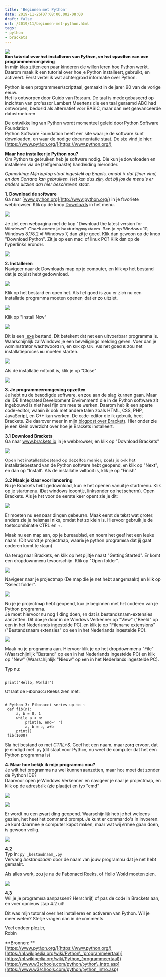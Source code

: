 ```yaml
---
title: 'Beginnen met Python'
date: 2019-11-26T07:08:00.002-08:00
draft: false
url: /2019/11/beginnen-met-python.html
tags: 
- python
- brackets
---
```


[![](https://1.bp.blogspot.com/-EfXyKY9MH9M/Xd0_8wyq0uI/AAAAAAAABxE/WMFlvfNyEpkzIBvR2FqoQsmckApbsXDXgCLcBGAsYHQ/s320/python-logo%25402x.png)](https://1.bp.blogspot.com/-EfXyKY9MH9M/Xd0_8wyq0uI/AAAAAAAABxE/WMFlvfNyEpkzIBvR2FqoQsmckApbsXDXgCLcBGAsYHQ/s1600/python-logo%25402x.png)  
**Een tutorial over het installeren van Python, en het opzetten van een programmeeromgeving**  
In mijn klas zitten een paar kinderen die willen leren hoe Python werkt. Daarom maak ik een tutorial over hoe je Python installeert, gebruikt, en activeert. Eerst vertel ik wat achtergrond informatie over Python.  
  
Python is een programmeer/scripttaal, gemaakt in de jaren 90 van de vorige eeuw.  
Het is ontworpen door Guido van Rossum. De taal is mede gebaseerd op inzichten van professor Lambert Meertens die een taal genaamd ABC had ontworpen, bedoeld als alternatief voor BASIC, maar dan met geavanceerde datastructuren.  
  
De ontwikkeling van Python wordt momenteel geleid door Python Software Foundation  
Python Software Foundation heeft een site waar je de software kunt downloaden, en waar de nodige documentatie staat. De site vind je hier:  
[https://www.python.org/](https://www.python.org/)  
  
**Maar hoe installeer je Python nou?**  
Om Python te gebruiken heb je software nodig. Die kun je downloaden en installeren via de (zelfgemaakte) handleiding hieronder.  
  
_Opmerking: Mijn laptop staat ingesteld op Engels, omdat ik dat fijner vind, en dan Cortana kan gebruiken. Het kan dus zijn, dat bij jou de menu's er anders uitzien dan hier beschreven staat._  
  
**1\. Download de software**  
Ga naar [www.python.org](http://www.python.org/) in je favoriete webbrowser. Klik op de knop [Downloads](https://www.python.org/downloads/) in het menu.  
  

[![](https://1.bp.blogspot.com/-_-3ahkTxBCQ/Xd08gCyLjVI/AAAAAAAABwk/r01jjimAE9wtDrZGJO3_YmC1olzLlDDdgCEwYBhgL/s640/screenshot1.png)](https://1.bp.blogspot.com/-_-3ahkTxBCQ/Xd08gCyLjVI/AAAAAAAABwk/r01jjimAE9wtDrZGJO3_YmC1olzLlDDdgCEwYBhgL/s1600/screenshot1.png)

  
  
Je ziet een webpagina met de kop "Download the latest version for Windows". Check eerste je besturingssysteem. Ben je op Windows 10, Windows 8.1/8.2 of Windows 7, dan zit je goed. Klik dan gewoon op de knop "Download Python". Zit je op een mac, of linux PC? Klik dan op de hyperlinks eronder.  
  

[![](https://1.bp.blogspot.com/-D4PN0Zbot0k/Xd08gFYVphI/AAAAAAAABwo/DuBfb4xQDe8kWQPkoDzE8Sk69a-m4LT9wCEwYBhgL/s640/scrrenshot2.png)](https://1.bp.blogspot.com/-D4PN0Zbot0k/Xd08gFYVphI/AAAAAAAABwo/DuBfb4xQDe8kWQPkoDzE8Sk69a-m4LT9wCEwYBhgL/s1600/scrrenshot2.png)

  
  
**2\. Installeren**  
Navigeer naar de Downloads map op je computer, en klik op het bestand dat je zojuist hebt gedownload.  
  

[![](https://1.bp.blogspot.com/-_KuJNmBWZg8/Xd0_lqs9xtI/AAAAAAAABw8/v5_r3iH3S4YPBFzpGVJ7tg9YrKkThbtMgCLcBGAsYHQ/s640/screenshot3.png)](https://1.bp.blogspot.com/-_KuJNmBWZg8/Xd0_lqs9xtI/AAAAAAAABw8/v5_r3iH3S4YPBFzpGVJ7tg9YrKkThbtMgCLcBGAsYHQ/s1600/screenshot3.png)

  
  
Klik op het bestand en open het. Als het goed is zou er zich nu een installatie programma moeten openen, dat er zo uitziet.  
  

[![](https://1.bp.blogspot.com/-fNsNkAtbbkU/Xd0_Llv2X1I/AAAAAAAABw0/Y_2ML2jY0-0z9ExdC779kwxA5O8dtk7iQCLcBGAsYHQ/s640/screenshot4.png)](https://1.bp.blogspot.com/-fNsNkAtbbkU/Xd0_Llv2X1I/AAAAAAAABw0/Y_2ML2jY0-0z9ExdC779kwxA5O8dtk7iQCLcBGAsYHQ/s1600/screenshot4.png)

  
  
Klik op "Install Now"  
  

[![](https://1.bp.blogspot.com/-6e31yrv_fas/Xd0_ySmv8XI/AAAAAAAABxA/6E0nHLHgYrM6L8okkxZ94yr5Nim6r8dyACLcBGAsYHQ/s640/screenshot4.png)](https://1.bp.blogspot.com/-6e31yrv_fas/Xd0_ySmv8XI/AAAAAAAABxA/6E0nHLHgYrM6L8okkxZ94yr5Nim6r8dyACLcBGAsYHQ/s1600/screenshot4.png)

  
  
Dit is een [.exe](https://www.reviversoft.com/nl/file-extensions/exe) bestand. Dit betekent dat net een uitvoerbaar programma is. Waarschijnlijk zal Windows je een beveiligings melding geven. Voer dan je Administrator wachtwoord in, en klik op OK. Als het goed is zou het installatieproces nu moeten starten.  
  

[![](https://1.bp.blogspot.com/-YPSUOSNFj_A/Xd1AsOhc54I/AAAAAAAABxU/ODhJETPMwM8u4DO-fI98mpzE-zkjzdtSgCLcBGAsYHQ/s640/scrrenshot5.png)](https://1.bp.blogspot.com/-YPSUOSNFj_A/Xd1AsOhc54I/AAAAAAAABxU/ODhJETPMwM8u4DO-fI98mpzE-zkjzdtSgCLcBGAsYHQ/s1600/scrrenshot5.png)

  
Als de installatie voltooit is, klik je op "Close"  
  

[![](https://1.bp.blogspot.com/-3Xgl5mM0VYY/Xd1BJbwf6dI/AAAAAAAABxc/DGSJglPecpUjtwQ6Imf66AtkGSk8kQ2owCLcBGAsYHQ/s640/screenshot6.png)](https://1.bp.blogspot.com/-3Xgl5mM0VYY/Xd1BJbwf6dI/AAAAAAAABxc/DGSJglPecpUjtwQ6Imf66AtkGSk8kQ2owCLcBGAsYHQ/s1600/screenshot6.png)

  
**3\. Je programmeeromgeving opzetten**  
Je hebt nu de benodigde software, en zou aan de slag kunnen gaan. Maar de IDE (Integrated Development Environment) die in de Python software zit ingebouwd is niet heel fijn om mee te werken. Daarom heb ik een aparte code-editor, waarin ik ook met andere talen zoals HTML, CSS, PHP, JavaScript, en C++ kan werken. De code-editor die ik gebruik, heet Brackets. Zie daarover meer in mijn [blogpost over Brackets](https://webdevelopment-en-meer.blogspot.com/2019/07/beste-code-editor-brackets.html). Hier onder zie je een klein overzicht over hoe je Brackets installeert.  
  
**3.1 Download Brackets**  
Ga naar www.brackets.io in je webbrowser, en klik op "Download Brackets"  
  

[![](https://1.bp.blogspot.com/-VQdMgXr-nJk/Xd1D-iJNDyI/AAAAAAAABxs/ixcRVXlxSYo3wdxY2MSH-BOHY10dOAqQgCLcBGAsYHQ/s640/screenshot%2B3.1.png)](https://1.bp.blogspot.com/-VQdMgXr-nJk/Xd1D-iJNDyI/AAAAAAAABxs/ixcRVXlxSYo3wdxY2MSH-BOHY10dOAqQgCLcBGAsYHQ/s1600/screenshot%2B3.1.png)

  
Open het installatiebestand op dezelfde manier, zoals je ook het installatiebestand van de Python software hebt geopend, en klik op "Next", en dan op "Install". Als de installatie voltooit is, klik je op "Finish"  
  
**3.2 Maak je klaar voor lancering**  
Nu je Brackets hebt gedownload, kun je het openen vanuit je startmenu. Klik op je startmenu. (Dat windows icoontje, linksonder op het scherm). Open Brackets. Als je het voor de eerste keer opent zie je dit:  
  

[![](https://1.bp.blogspot.com/-DfyHyDA02Qw/Xd1GPMnAQSI/AAAAAAAABx8/2SCubHwaggIEwubsC4IahhnR7HKvXCFbQCLcBGAsYHQ/s640/brackets.png)](https://1.bp.blogspot.com/-DfyHyDA02Qw/Xd1GPMnAQSI/AAAAAAAABx8/2SCubHwaggIEwubsC4IahhnR7HKvXCFbQCLcBGAsYHQ/s1600/brackets.png)

  
  
Er moeten nu een paar dingen gebeuren. Maak eerst de tekst wat groter, anders zie je helemaal niks, omdat het zo klein is. Hiervoor gebruik je de toetscombinatie CTRL en +.  
  
Maak nu een map aan, op je bureaublad, en noem het geef het een leuke naam. (Dit wordt je projectmap, waarin je python programma dat jij gaat coderen komt te staan)  
  
Ga terug naar Brackets, en klik op het pijltje naast "Getting Started". Er komt een dropdownmenu tevoorschijn. Klik op "Open folder".  
  

[![](https://1.bp.blogspot.com/-MOjptWMZEVQ/Xd1Ik_GJUzI/AAAAAAAAByI/U9x9unOw7lkaXzwgzLjamFyRF-IzBM3ewCLcBGAsYHQ/s640/brackets2.PNG)](https://1.bp.blogspot.com/-MOjptWMZEVQ/Xd1Ik_GJUzI/AAAAAAAAByI/U9x9unOw7lkaXzwgzLjamFyRF-IzBM3ewCLcBGAsYHQ/s1600/brackets2.PNG)

  
  
Navigeer naar je projectmap (De map die je net hebt aangemaakt) en klik op "Select folder".  
  

[![](https://1.bp.blogspot.com/-f0OlJYKsxtw/Xd1I3UQjKAI/AAAAAAAAByQ/VGGx4dSDOMMiXTWs719DxFrWlWfM-vunQCLcBGAsYHQ/s640/brackets3.png)](https://1.bp.blogspot.com/-f0OlJYKsxtw/Xd1I3UQjKAI/AAAAAAAAByQ/VGGx4dSDOMMiXTWs719DxFrWlWfM-vunQCLcBGAsYHQ/s1600/brackets3.png)

  
  
Nu je je projectmap hebt geopend, kun je beginnen met het coderen van je Python programma.  
Je moet hiervoor nu nog 1 ding doen, en dat is bestandsnaam-extensies aanzetten. Dit doe je door in de Windows Verkenner op "View" ("Beeld" op een in het Nederlands ingestelde PC), en klik je op "Filename extensions" ("Bestandsnaam extensies" op een in het Nederlands ingestelde PC).  
  

[![](https://1.bp.blogspot.com/-MTbba20crAI/Xd1MiSYGE3I/AAAAAAAAByc/RhnwYHx5TIYdgFs5QFIaAmv-Uj6jZ8LhACLcBGAsYHQ/s640/we.png)](https://1.bp.blogspot.com/-MTbba20crAI/Xd1MiSYGE3I/AAAAAAAAByc/RhnwYHx5TIYdgFs5QFIaAmv-Uj6jZ8LhACLcBGAsYHQ/s1600/we.png)

  
  
Maak nu je programma aan. Hiervoor klik je op het dropdownmenu "File" (Waarschijnlijk "Bestand" op een in het Nederlands ingestelde PC) en klik op "New" (Waarschijnlijk "Nieuw" op een in het Nederlands ingestelde PC).  
  
Typ nu:  
  
```
  
print("Hello, World!")  

```  
Of laat de Fibonacci Reeks zien met:  
```
  
# Python 3: Fibonacci series up to n  
 def fib(n):  
     a, b = 0, 1  
     while a < n:  
         print(a, end=' ')  
         a, b = b, a+b  
     print()  
 fib(1000)  

```  
Sla het bestand op met _CTRL+S_. Geef het een naam, maar zorg ervoor, dat je eindigd met .py (dit staat voor Python, nu weet de computer dat het een Python programma is)  
  
**4\. Maar hoe bekijk ik mijn programma nou?**  
Je wilt het programma nu wel kunnen aanzetten, maar hoe moet dat zonder de Python IDE?  
Daarvoor open je Windows Verkenner, en navigeer je naar je projectmap, en klik op de adresbalk (zie plaatje) en typ "cmd"  
  

[![](https://1.bp.blogspot.com/-tmQ9y5U5mRw/Xd1OlcFHCgI/AAAAAAAAByo/Kp_Ds3xBNmAiwwc_a6FkRr6NLOdctqYggCLcBGAsYHQ/s640/balk1.png)](https://1.bp.blogspot.com/-tmQ9y5U5mRw/Xd1OlcFHCgI/AAAAAAAAByo/Kp_Ds3xBNmAiwwc_a6FkRr6NLOdctqYggCLcBGAsYHQ/s1600/balk1.png)

  

[![](https://1.bp.blogspot.com/-V2i19SahPk8/Xd1Oldzl0jI/AAAAAAAABys/buaXtwxNSGUToyh2Wty3S9Sey3q8FOLFgCLcBGAsYHQ/s640/balk2.png)](https://1.bp.blogspot.com/-V2i19SahPk8/Xd1Oldzl0jI/AAAAAAAABys/buaXtwxNSGUToyh2Wty3S9Sey3q8FOLFgCLcBGAsYHQ/s1600/balk2.png)

  
  
Er wordt nu een zwart ding geopend. Waarschijnlijk heb je het weleens gezien, het heet het command prompt. Je kunt er commando's in invoeren. Je kunt daarmee je computer kapot maken, maar wat wij ermee gaan doen, is gewoon veilig.  
  

[![](https://1.bp.blogspot.com/-1T2i4uyvU1Q/Xd1PZmgG_0I/AAAAAAAABy8/ZHHPs8q3rE8vu9smm5D3oLAa1T0uBVH7ACLcBGAsYHQ/s640/cdm1.png)](https://1.bp.blogspot.com/-1T2i4uyvU1Q/Xd1PZmgG_0I/AAAAAAAABy8/ZHHPs8q3rE8vu9smm5D3oLAa1T0uBVH7ACLcBGAsYHQ/s1600/cdm1.png)

  
**4.2**  
Typ in: `py _bestandnaam_.py`  
Vervang _bestandnaam_ door de naam van jouw programma dat je net hebt gemaakt.  
  
Als alles werk, zou je nu de Fabonacci Reeks, of Hello World moeten zien.  
  

[![](https://1.bp.blogspot.com/-YwF2-ZY2jAs/Xd1T48ZFWaI/AAAAAAAABzQ/D-Xr65dHBww-vrm0LLg1sY1s5qYl97HFgCLcBGAsYHQ/s640/cdm3.png)](https://1.bp.blogspot.com/-YwF2-ZY2jAs/Xd1T48ZFWaI/AAAAAAAABzQ/D-Xr65dHBww-vrm0LLg1sY1s5qYl97HFgCLcBGAsYHQ/s1600/cdm3.png)

  
**4.3**  
Wil je je programma aanpassen? Herschrijf, of pas de code in Brackets aan, en voer opnieuw stap 4.2 uit!  
  
Dit was mijn tutorial over het installeren en activeren van Python. Wil je meer weten? Stel je vragen dan in de comments.  
  
Veel codeer plezier,  
Robin  
  
**Bronnen: **  
[https://www.python.org/](https://www.python.org/)  
[https://nl.wikipedia.org/wiki/Python\_(programmeertaal)](https://nl.wikipedia.org/wiki/Python_(programmeertaal))  
[https://www.w3schools.com/python/python\_intro.asp](https://www.w3schools.com/python/python_intro.asp)